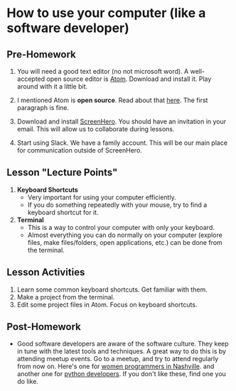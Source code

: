 # How to use your computer (like a software developer)

## Pre-Homework
1.  You will need a good text editor (no not microsoft word).  A well-accepted
    open source editor is [Atom](https://atom.io/).  Download and install it. 
    Play around with it a little bit.

2.  I mentioned Atom is **open source**. Read about that 
    [here](https://en.wikipedia.org/wiki/Open-source_software). The first
    paragraph is fine.

3. Download and install [ScreenHero](https://screenhero.com/).  You should have 
   an invitation in your email.  This will allow us to collaborate during
   lessons.

4. Start using Slack.  We have a family account. This will be our main place for
   communication outside of ScreenHero.

## Lesson "Lecture Points"
1. **Keyboard Shortcuts**
    * Very important for using your computer efficiently.
    * If you do something repeatedly with your mouse, try to find a keyboard
      shortcut for it.
2. **Terminal**
    * This is a way to control your computer with only your keyboard.
    * Almost everything you can do normally on your computer (explore files,
      make files/folders, open applications, etc.) can be done from the
      terminal.

## Lesson Activities
1. Learn some common keyboard shortcuts.  Get familiar with them.
2. Make a project from the terminal.
3. Edit some project files in Atom. Focus on keyboard shortcuts.

## Post-Homework
* Good software developers are aware of the software culture.  They keep in tune
  with the latest tools and techniques.  A great way to do this is by attending
  meetup events. Go to a meetup, and try to attend regularly from now on.
  Here's one for [women programmers in Nashville](https://www.meetup.com/NashvilleWomenProgrammers/).
  and another one for [python developers](https://www.meetup.com/PyNash/).  If
  you don't like these, find one you do like.
  


